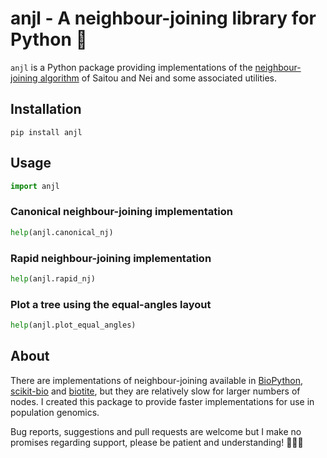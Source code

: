 # anjl - A neighbour-joining library for Python :angel:

`anjl` is a Python package providing implementations of the
[neighbour-joining
algorithm](https://en.wikipedia.org/wiki/Neighbor_joining) of Saitou
and Nei and some associated utilities.

## Installation

```
pip install anjl
```

## Usage

```python
import anjl
```

### Canonical neighbour-joining implementation

```python
help(anjl.canonical_nj)
```

### Rapid neighbour-joining implementation

```python
help(anjl.rapid_nj)
```

### Plot a tree using the equal-angles layout

```python
help(anjl.plot_equal_angles)
```

## About

There are implementations of neighbour-joining available in
[BioPython](https://biopython.org/docs/latest/api/Bio.Phylo.TreeConstruction.html#Bio.Phylo.TreeConstruction.DistanceTreeConstructor),
[scikit-bio](https://scikit.bio/docs/dev/generated/skbio.tree.nj.html)
and
[biotite](https://www.biotite-python.org/latest/apidoc/biotite.sequence.phylo.neighbor_joining.html),
but they are relatively slow for larger numbers of nodes. I created
this package to provide faster implementations for use in population
genomics.

Bug reports, suggestions and pull requests are welcome but I make no promises
regarding support, please be patient and understanding! 🌻🌼🌸
